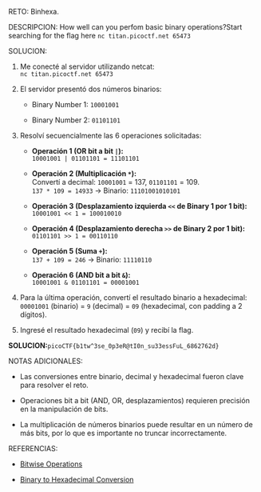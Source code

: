 RETO:
Binhexa.

DESCRIPCION:
How well can you perfom basic binary operations?Start searching for the flag here `nc titan.picoctf.net 65473`


SOLUCION:
1. Me conecté al servidor utilizando netcat:  
    `nc titan.picoctf.net 65473`
    
2. El servidor presentó dos números binarios:
    
    - Binary Number 1: `10001001`
        
    - Binary Number 2: `01101101`
        
3. Resolví secuencialmente las 6 operaciones solicitadas:
    
    - **Operación 1 (OR bit a bit `|`):**  
        `10001001 | 01101101 = 11101101`
        
    - **Operación 2 (Multiplicación `*`):**  
        Convertí a decimal: `10001001` = 137, `01101101` = 109.  
        `137 * 109 = 14933` → Binario: `11101001010101`
        
    - **Operación 3 (Desplazamiento izquierda `<<` de Binary 1 por 1 bit):**  
        `10001001 << 1 = 100010010`
        
    - **Operación 4 (Desplazamiento derecha `>>` de Binary 2 por 1 bit):**  
        `01101101 >> 1 = 00110110`
        
    - **Operación 5 (Suma `+`):**  
        `137 + 109 = 246` → Binario: `11110110`
        
    - **Operación 6 (AND bit a bit `&`):**  
        `10001001 & 01101101 = 00001001`
        
4. Para la última operación, convertí el resultado binario a hexadecimal:  
    `00001001` (binario) = `9` (decimal) = `09` (hexadecimal, con padding a 2 dígitos).
    
5. Ingresé el resultado hexadecimal (`09`) y recibí la flag.
    

**SOLUCION:**`picoCTF{b1tw^3se_0p3eR@tI0n_su33essFuL_6862762d}`

NOTAS ADICIONALES:
- Las conversiones entre binario, decimal y hexadecimal fueron clave para resolver el reto.
    
- Operaciones bit a bit (AND, OR, desplazamientos) requieren precisión en la manipulación de bits.
    
- La multiplicación de números binarios puede resultar en un número de más bits, por lo que es importante no truncar incorrectamente.

REFERENCIAS:
- [Bitwise Operations](https://en.wikipedia.org/wiki/Bitwise_operation)
    
- [Binary to Hexadecimal Conversion](https://www.rapidtables.com/convert/number/binary-to-hex.html)